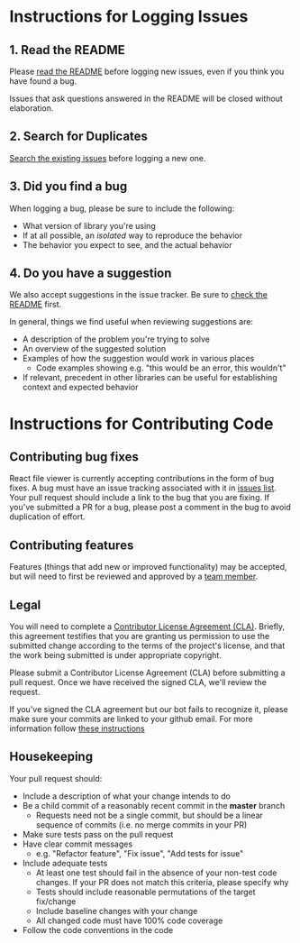 # Instructions for Logging Issues

## 1. Read the README

Please [read the README](https://github.com/plangrid/react-file-viewer/blob/master/README.md) before logging new issues, even if you think you have found a bug.

Issues that ask questions answered in the README will be closed without elaboration.

## 2. Search for Duplicates

[Search the existing issues](https://github.com/plangrid/react-file-viewer/issues) before logging a new one.

## 3. Did you find a bug

When logging a bug, please be sure to include the following:

* What version of library you're using
* If at all possible, an *isolated* way to reproduce the behavior
* The behavior you expect to see, and the actual behavior

## 4. Do you have a suggestion

We also accept suggestions in the issue tracker.
Be sure to [check the README](https://github.com/plangrid/react-file-viewer/blob/master/README.md) first.

In general, things we find useful when reviewing suggestions are:

* A description of the problem you're trying to solve
* An overview of the suggested solution
* Examples of how the suggestion would work in various places
  * Code examples showing e.g. "this would be an error, this wouldn't"
* If relevant, precedent in other libraries can be useful for establishing context and expected behavior

# Instructions for Contributing Code

## Contributing bug fixes

React file viewer is currently accepting contributions in the form of bug fixes. A bug must have an issue tracking associated with it in [issues list](https://github.com/plangrid/react-file-viewer/issues). Your pull request should include a link to the bug that you are fixing. If you've submitted a PR for a bug, please post a comment in the bug to avoid duplication of effort.

## Contributing features

Features (things that add new or improved functionality) may be accepted, but will need to first be reviewed and approved by a [team member](https://github.com/plangrid/react-file-viewer/blob/master/AUTHORS.md).

## Legal

You will need to complete a [Contributor License Agreement (CLA)](https://github.com/plangrid/react-file-viewer/blob/master/CLA.md). Briefly, this agreement testifies that you are granting us permission to use the submitted change according to the terms of the project's license, and that the work being submitted is under appropriate copyright.

Please submit a Contributor License Agreement (CLA) before submitting a pull request. Once we have received the signed CLA, we'll review the request.

If you've signed the CLA agreement but our bot fails to recognize it, please make sure your commits are linked to your github email. For more information follow [these instructions](https://help.github.com/articles/why-are-my-commits-linked-to-the-wrong-user/#commits-are-not-linked-to-any-user)

## Housekeeping

Your pull request should:

* Include a description of what your change intends to do
* Be a child commit of a reasonably recent commit in the **master** branch
  * Requests need not be a single commit, but should be a linear sequence of commits (i.e. no merge commits in your PR)
* Make sure tests pass on the pull request
* Have clear commit messages
  * e.g. "Refactor feature", "Fix issue", "Add tests for issue"
* Include adequate tests
  * At least one test should fail in the absence of your non-test code changes. If your PR does not match this criteria, please specify why
  * Tests should include reasonable permutations of the target fix/change
  * Include baseline changes with your change
  * All changed code must have 100% code coverage
* Follow the code conventions in the code
